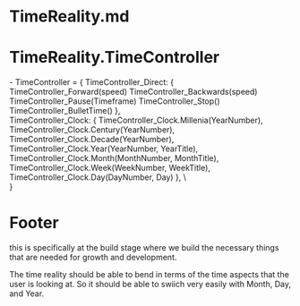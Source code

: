 # TimeReality.md


# TimeReality.TimeController
\- TimeController = {
    TimeController_Direct: {
        TimeController_Forward(speed)
        TimeController_Backwards(speed)
        TimeController_Pause(Timeframe)
        TimeController_Stop()
        TimeController_BulletTime()
    },
\
    TimeController_Clock: {
        TimeController_Clock.Millenia(YearNumber),
        TimeController_Clock.Century(YearNumber),
        TimeController_Clock.Decade(YearNumber),
        TimeController_Clock.Year(YearNumber, YearTitle),
        TimeController_Clock.Month(MonthNumber, MonthTitle),
        TimeController_Clock.Week(WeekNumber, WeekTitle),
        TimeController_Clock.Day(DayNumber, Day)
    },
\   
}








# Footer

this is specifically at the build stage where we build the necessary things that are needed for growth and development. 

The time reality should be able to bend in terms of the time aspects that the user is looking at. So it should be able to swiich very easily with Month, Day, and Year. 

